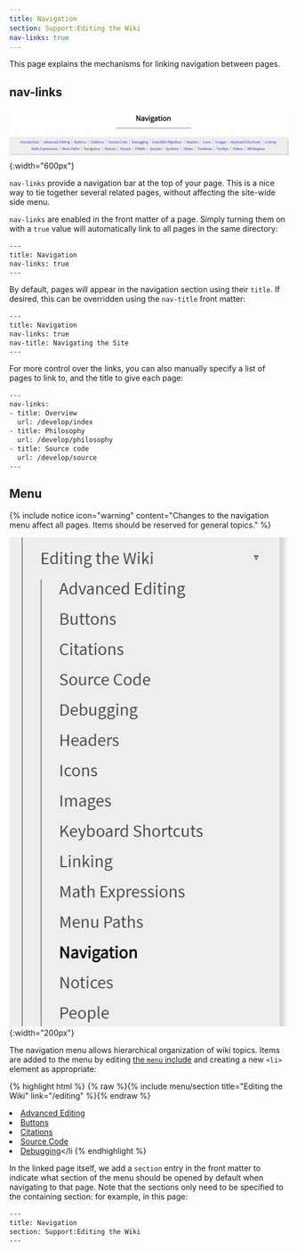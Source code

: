 ```yaml
---
title: Navigation
section: Support:Editing the Wiki
nav-links: true
---
```


This page explains the mechanisms for linking navigation between pages.

## nav-links

![nav-links](/media/editing/nav-links.png){:width="600px"}

`nav-links` provide a navigation bar at the top of your page. This is a nice way to tie together several related pages, without affecting the site-wide side menu.

`nav-links` are enabled in the front matter of a page. Simply turning them on with a `true` value will automatically link to all pages in the same directory:

```
---
title: Navigation
nav-links: true
---
```

By default, pages will appear in the navigation section using their `title`. If desired, this can be overridden using the `nav-title` front matter:

```
---
title: Navigation
nav-links: true
nav-title: Navigating the Site
---
```

For more control over the links, you can also manually specify a list of pages to link to, and the title to give each page:

```
---
nav-links:
- title: Overview
  url: /develop/index
- title: Philosophy
  url: /develop/philosophy
- title: Source code
  url: /develop/source
---
```



## Menu

{% include notice icon="warning" content="Changes to the navigation menu affect all pages. Items should be reserved for general topics." %}

![menu](/media/editing/menu.png){:width="200px"}

The navigation menu allows hierarchical organization of wiki topics. Items are added to the menu by editing [the `menu` include](https://github.com/imagej/imagej.github.io/blob/main/_includes/layout/menu) and creating a new `<li>` element as appropriate:

{% highlight html %}
            {% raw %}{% include menu/section title="Editing the Wiki" link="/editing" %}{% endraw %}
              <li><a href="/editing/advanced">Advanced Editing</a></li>
              <li><a href="/editing/buttons">Buttons</a></li>
              <li><a href="/editing/citations">Citations</a></li>
              <li><a href="/editing/code">Source Code</a></li>
              <li><a href="/editing/debugging">Debugging</a></li
{% endhighlight %}

In the linked page itself, we add a `section` entry in the front matter to indicate what section of the menu should be opened by default when navigating to that page. Note that the sections only need to be specified to the containing section: for example, in this page:

```
---
title: Navigation
section: Support:Editing the Wiki
---
```
